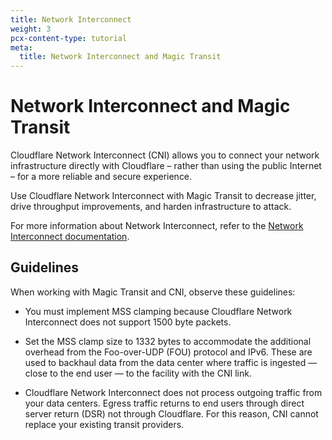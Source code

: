 ```yaml
---
title: Network Interconnect
weight: 3
pcx-content-type: tutorial
meta:
  title: Network Interconnect and Magic Transit
---
```


# Network Interconnect and Magic Transit

Cloudflare Network Interconnect (CNI) allows you to connect your network infrastructure directly with Cloudflare – rather than using the public Internet – for a more reliable and secure experience.

Use Cloudflare Network Interconnect with Magic Transit to decrease jitter, drive throughput improvements, and harden infrastructure to attack.

For more information about Network Interconnect, refer to the [Network Interconnect documentation](/network-interconnect/).

## Guidelines

When working with Magic Transit and CNI, observe these guidelines:

- You must implement MSS clamping because Cloudflare Network Interconnect does not support 1500 byte packets.

- Set the MSS clamp size to 1332 bytes to accommodate the additional overhead from the Foo-over-UDP (FOU) protocol and IPv6. These are used to backhaul data from the data center where traffic is ingested — close to the end user — to the facility with the CNI link.

- Cloudflare Network Interconnect does not process outgoing traffic from your data centers. Egress traffic returns to end users through direct server return (DSR) not through Cloudflare. For this reason, CNI cannot replace your existing transit providers.
